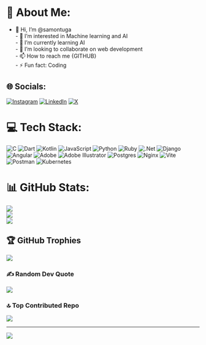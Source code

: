 # 💫 About Me:
- 👋 Hi, I’m @samontuga<br>- 👀 I’m interested in Machine learning and AI<br>- 🌱 I’m currently learning AI<br>- 💞️ I’m looking to collaborate on web development<br>- 📫 How to reach me {GITHUB}<br>- ⚡ Fun fact: Coding<br>


## 🌐 Socials:
[![Instagram](https://img.shields.io/badge/Instagram-%23E4405F.svg?logo=Instagram&logoColor=white)](https://instagram.com/the_city_stepper) [![LinkedIn](https://img.shields.io/badge/LinkedIn-%230077B5.svg?logo=linkedin&logoColor=white)](https://linkedin.com/in/sam-ontuga) [![X](https://img.shields.io/badge/X-black.svg?logo=X&logoColor=white)](https://x.com/techboyke) 

# 💻 Tech Stack:
![C](https://img.shields.io/badge/c-%2300599C.svg?style=flat-square&logo=c&logoColor=white) ![Dart](https://img.shields.io/badge/dart-%230175C2.svg?style=flat-square&logo=dart&logoColor=white) ![Kotlin](https://img.shields.io/badge/kotlin-%237F52FF.svg?style=flat-square&logo=kotlin&logoColor=white) ![JavaScript](https://img.shields.io/badge/javascript-%23323330.svg?style=flat-square&logo=javascript&logoColor=%23F7DF1E) ![Python](https://img.shields.io/badge/python-3670A0?style=flat-square&logo=python&logoColor=ffdd54) ![Ruby](https://img.shields.io/badge/ruby-%23CC342D.svg?style=flat-square&logo=ruby&logoColor=white) ![.Net](https://img.shields.io/badge/.NET-5C2D91?style=flat-square&logo=.net&logoColor=white) ![Django](https://img.shields.io/badge/django-%23092E20.svg?style=flat-square&logo=django&logoColor=white) ![Angular](https://img.shields.io/badge/angular-%23DD0031.svg?style=flat-square&logo=angular&logoColor=white) ![Adobe](https://img.shields.io/badge/adobe-%23FF0000.svg?style=flat-square&logo=adobe&logoColor=white) ![Adobe Illustrator](https://img.shields.io/badge/adobe%20illustrator-%23FF9A00.svg?style=flat-square&logo=adobe%20illustrator&logoColor=white) ![Postgres](https://img.shields.io/badge/postgres-%23316192.svg?style=flat-square&logo=postgresql&logoColor=white) ![Nginx](https://img.shields.io/badge/nginx-%23009639.svg?style=flat-square&logo=nginx&logoColor=white) ![Vite](https://img.shields.io/badge/vite-%23646CFF.svg?style=flat-square&logo=vite&logoColor=white) ![Postman](https://img.shields.io/badge/Postman-FF6C37?style=flat-square&logo=postman&logoColor=white) ![Kubernetes](https://img.shields.io/badge/kubernetes-%23326ce5.svg?style=flat-square&logo=kubernetes&logoColor=white)
# 📊 GitHub Stats:
![](https://github-readme-stats.vercel.app/api?username=samontuga&theme=merko&hide_border=false&include_all_commits=false&count_private=false)<br/>
![](https://github-readme-streak-stats.herokuapp.com/?user=samontuga&theme=merko&hide_border=false)<br/>
![](https://github-readme-stats.vercel.app/api/top-langs/?username=samontuga&theme=merko&hide_border=false&include_all_commits=false&count_private=false&layout=compact)

## 🏆 GitHub Trophies
![](https://github-profile-trophy.vercel.app/?username=samontuga&theme=radical&no-frame=false&no-bg=true&margin-w=4)

### ✍️ Random Dev Quote
![](https://quotes-github-readme.vercel.app/api?type=horizontal&theme=radical)

### 🔝 Top Contributed Repo
![](https://github-contributor-stats.vercel.app/api?username=samontuga&limit=5&theme=dark&combine_all_yearly_contributions=true)

---
[![](https://visitcount.itsvg.in/api?id=samontuga&icon=0&color=0)](https://visitcount.itsvg.in)

<!-- Proudly created with GPRM ( https://gprm.itsvg.in ) -->
